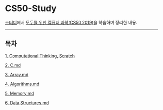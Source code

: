# CS50-Study
<a href='https://buttercup-stock-b0d.notion.site/CS50-2019-7be874466a5b4c56a400dbfdd41ca85b'>스터디</a>에서 <a href='https://www.boostcourse.org/cs112/joinLectures/41307'>모두를 위한 컴퓨터 과학(CS50 2019)</a>을 학습하며 정리한 내용.

<hr>

## 목차

[1. Computational Thinking, Scratch](#1_computational_thinking,scratch.md)

[2. C.md](#2_c.md)

[3. Array.md](#3_array.md)

[4. Algorithms.md](#4_algorithms.md)

[5. Memory.md](#5_memory.md)

[6. Data Structures.md](#6_data_structures)
